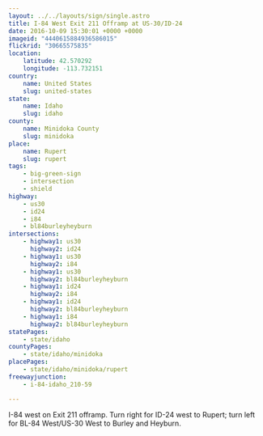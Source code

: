 ```yaml
---
layout: ../../layouts/sign/single.astro
title: I-84 West Exit 211 Offramp at US-30/ID-24
date: 2016-10-09 15:30:01 +0000 +0000
imageid: "4440615884936586015"
flickrid: "30665575835"
location:
    latitude: 42.570292
    longitude: -113.732151
country:
    name: United States
    slug: united-states
state:
    name: Idaho
    slug: idaho
county:
    name: Minidoka County
    slug: minidoka
place:
    name: Rupert
    slug: rupert
tags:
    - big-green-sign
    - intersection
    - shield
highway:
    - us30
    - id24
    - i84
    - bl84burleyheyburn
intersections:
    - highway1: us30
      highway2: id24
    - highway1: us30
      highway2: i84
    - highway1: us30
      highway2: bl84burleyheyburn
    - highway1: id24
      highway2: i84
    - highway1: id24
      highway2: bl84burleyheyburn
    - highway1: i84
      highway2: bl84burleyheyburn
statePages:
    - state/idaho
countyPages:
    - state/idaho/minidoka
placePages:
    - state/idaho/minidoka/rupert
freewayjunction:
    - i-84-idaho_210-59

---
```

I-84 west on Exit 211 offramp.  Turn right for ID-24 west to Rupert; turn left for BL-84 West/US-30 West to Burley and Heyburn.